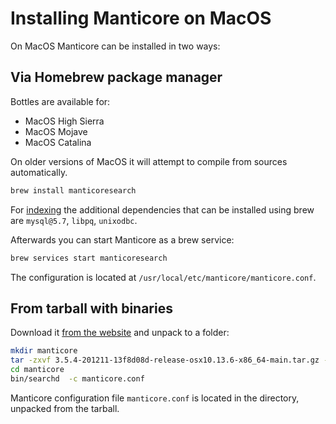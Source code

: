# Installing Manticore on MacOS

On MacOS Manticore can be installed in two ways:

## Via Homebrew package manager

Bottles are available for:

* MacOS High Sierra
* MacOS Mojave
* MacOS Catalina

On older versions of MacOS it will attempt to compile from sources automatically.

```bash
brew install manticoresearch
```

For [indexing](../Creating_an_index/Local_indexes/Plain_index.md) the additional dependencies that can be installed using brew are `mysql@5.7`, `libpq`, `unixodbc`.

Afterwards you can start Manticore as a brew service:

```bash
brew services start manticoresearch
```

The configuration is located at `/usr/local/etc/manticore/manticore.conf`.

## From tarball with binaries

Download it [from the website](https://manticoresearch.com/downloads/) and unpack to a folder:

```bash
mkdir manticore
tar -zxvf 3.5.4-201211-13f8d08d-release-osx10.13.6-x86_64-main.tar.gz -C manticore
cd manticore
bin/searchd  -c manticore.conf
```

Manticore configuration file `manticore.conf` is located in the directory, unpacked from the tarball. 
